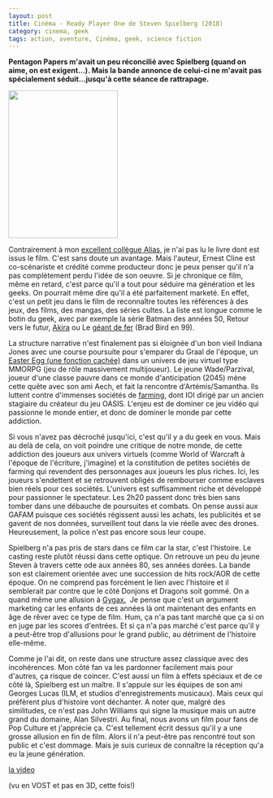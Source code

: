 ```yaml
---
layout: post
title: Cinéma - Ready Player One de Steven Spielberg (2018)
category: cinema, geek
tags: action, aventure, Cinéma, geek, science fiction
---
```

**Pentagon Papers m'avait un peu réconcilié avec Spielberg (quand on aime, on est exigent...). Mais la bande annonce de celui-ci ne m'avait pas spécialement séduit...jusqu'à cette séance de rattrapage.**

<img class="alignleft size-full wp-image-23441" src="https://cheziceman.files.wordpress.com/2018/07/readyplayerone.jpg" alt="" width="215" height="290" />

Contrairement à mon <a href="https://alias.erdorin.org/ready-player-one/">excellent collègue Alias</a>, je n'ai pas lu le livre dont est issus le film. C'est sans doute un avantage. Mais l'auteur, Ernest Cline est co-scénariste et crédité comme producteur donc je peux penser qu'il n'a pas complètement perdu l'idée de son oeuvre. Si je chronique ce film, même en retard, c'est parce qu'il a tout pour séduire ma génération et les geeks. On pourrait même dire qu'il a été parfaitement marketé. En effet, c'est un petit jeu dans le film de reconnaître toutes les références à des jeux, des films, des mangas, des séries cultes. La liste est longue comme le botin du geek, avec par exemple la série Batman des années 50, Retour vers le futur, <a href="https://fr.wikipedia.org/wiki/Akira_(manga)">Akira</a> ou Le <a href="https://fr.wikipedia.org/wiki/Le_Géant_de_fer">géant de fer</a> (Brad Bird en 99).

La structure narrative n'est finalement pas si éloignée d'un bon vieil Indiana Jones avec une course poursuite pour s'emparer du Graal de l'époque, un <a href="https://fr.wikipedia.org/wiki/Easter_egg">Easter Egg (une fonction cachée)</a> dans un univers de jeu virtuel type MMORPG (jeu de rôle massivement multijoueur). Le jeune Wade/Parzival, joueur d'une classe pauvre dans ce monde d'anticipation (2045) mène cette quête avec son ami Aech, et fait la rencontre d'Artémis/Samantha. Ils luttent contre d'immenses sociétés de <a href="https://fr.wikipedia.org/wiki/Farming_(jeu_vidéo)">farming</a>, dont IOI dirigé par un ancien stagiaire du créateur du jeu OASIS. L'enjeu est de dominer ce jeu vidéo qui passionne le monde entier, et donc de dominer le monde par cette addiction.

Si vous n'avez pas décroché jusqu'ici, c'est qu'il y a du geek en vous. Mais au delà de cela, on voit poindre une critique de notre monde, de cette addiction des joueurs aux univers virtuels (comme World of Warcraft à l'époque de l'écriture, j'imagine) et la constitution de petites sociétés de farming qui revendent des personnages aux joueurs les plus riches. Ici, les joueurs s'endettent et se retrouvent obligés de rembourser comme esclaves bien réels pour ces sociétés. L'univers est suffisamment riche et développé pour passionner le spectateur. Les 2h20 passent donc très bien sans tomber dans une débauche de poursuites et combats. On pense aussi aux GAFAM puisque ces sociétés régissent aussi les achats, les publicités et se gavent de nos données, surveillent tout dans la vie réelle avec des drones. Heureusement, la police n'est pas encore sous leur coupe.

Spielberg n'a pas pris de stars dans ce film car la star, c'est l'histoire. Le casting reste plutôt réussi dans cette optique. On retrouve un peu du jeune Steven à travers cette ode aux années 80, ses années dorées. La bande son est clairement orientée avec une succession de hits rock/AOR de cette époque. On ne comprend pas forcément le lien avec l'histoire et il semblerait par contre que le côté Donjons et Dragons soit gommé. On a quand même une allusion à <a href="https://fr.wikipedia.org/wiki/Gary_Gygax">Gygax.</a>  Je pense que c'est un argument marketing car les enfants de ces années là ont maintenant des enfants en âge de rêver avec ce type de film. Hum, ça n'a pas tant marché que ça si on en juge par les scores d'entrées. Et si ça n'a pas marché c'est parce qu'il y a peut-être trop d'allusions pour le grand public, au détriment de l'histoire elle-même.

Comme je l'ai dit, on reste dans une structure assez classique avec des incohérences. Mon côté fan va les pardonner facilement mais pour d'autres, ça risque de coincer. C'est aussi un film à effets spéciaux et de ce côté là, Spielberg est un maître. Il s'appuie sur les équipes de son ami Georges Lucas (ILM, et studios d'enregistrements musicaux). Mais ceux qui préfèrent plus d'histoire vont déchanter. A noter que, malgré des similitudes, ce n'est pas John Williams qui signe la musique mais un autre grand du domaine, Alan Silvestri. Au final, nous avons un film pour fans de Pop Culture et j'apprécie ça. C'est tellement écrit dessus qu'il y a une grosse allusion en fin de film. Alors il n'a peut-être pas rencontré tout son public et c'est dommage. Mais je suis curieux de connaître la réception qu'a eu la jeune génération.

[la video](https://www.youtube.com/watch?v=ixWL1BWi44U)

(vu en VOST et pas en 3D, cette fois!)
